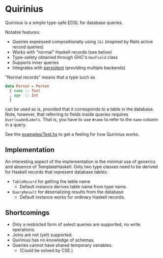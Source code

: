 # Quirinius

Quirinius is a simple type-safe EDSL for database queries.

Notable features:

  * Queries expressed compositionally using `(&)` (inspired by Rails active record queries)
  * Works with "normal" Haskell records (see below)
  * Type-safety obtained through GHC's `HasField` class
  * Supports inner queries
  * Integrates with [persistent](https://hackage.haskell.org/package/persistent) (providing multiple backends)

"Normal records" means that a type such as

```haskell
data Person = Person
  { name :: Text
  , age  :: Int
  }
```

can be used as is, provided that it corresponds to a table in the database. Note, however, that referring to fields inside queries requires `OverloadedLabels`. That is, you have to use `#name` to refer to the `name` column in a query.

See the [examples/Test.hs](examples/Test.hs) to get a feeling for how Quirinius works.

## Implementation

An interesting aspect of the implementation is the minimal use of generics and absence of TemplateHaskell. Only two type classes need to be derived for Haskell records that represent database tables:

  * `TableRecord` for getting the table name
      - Default instance derives table name from type name.
  * `QueryResult` for deserializing results from the database
      - Default instance works for ordinary Haskell records.

## Shortcomings

  * Only a restricted form of select queries are supported, no write operations.
  * Joins are not (yet) supported.
  * Quirinius has no knowledge of schemas.
  * Queries cannot have shared temporary variables.
      - (Could be solved by CSE.)
